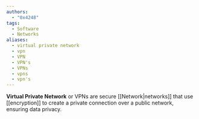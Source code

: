 ```yaml
---
authors: 
  - "0x4248"
tags:
  - Software
  - Networks
aliases:
  - virtual private network
  - vpn
  - VPN
  - VPN's
  - VPNs
  - vpns
  - vpn's
---
```

**Virtual Private Network** or VPNs are secure [[Network|networks]] that use [[encryption]] to create a private connection over a public network, ensuring data privacy.